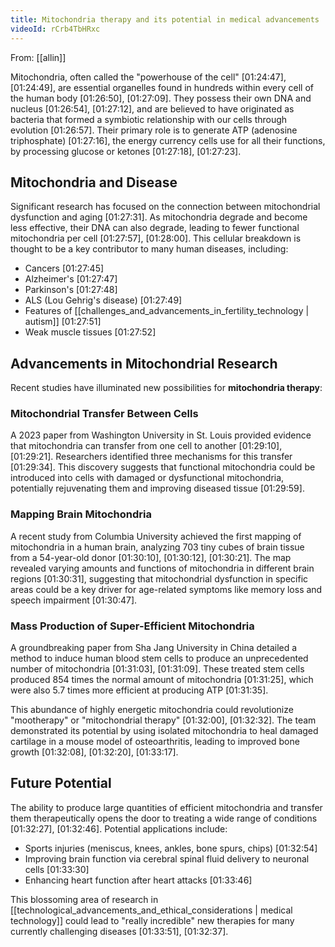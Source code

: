 ```yaml
---
title: Mitochondria therapy and its potential in medical advancements
videoId: rCrb4TbHRxc
---
```


From: [[allin]] <br/> 

Mitochondria, often called the "powerhouse of the cell" <a class="yt-timestamp" data-t="01:24:47">[01:24:47]</a>, <a class="yt-timestamp" data-t="01:24:49">[01:24:49]</a>, are essential organelles found in hundreds within every cell of the human body <a class="yt-timestamp" data-t="01:26:50">[01:26:50]</a>, <a class="yt-timestamp" data-t="01:27:09">[01:27:09]</a>. They possess their own DNA and nucleus <a class="yt-timestamp" data-t="01:26:54">[01:26:54]</a>, <a class="yt-timestamp" data-t="01:27:12">[01:27:12]</a>, and are believed to have originated as bacteria that formed a symbiotic relationship with our cells through evolution <a class="yt-timestamp" data-t="01:26:57">[01:26:57]</a>. Their primary role is to generate ATP (adenosine triphosphate) <a class="yt-timestamp" data-t="01:27:16">[01:27:16]</a>, the energy currency cells use for all their functions, by processing glucose or ketones <a class="yt-timestamp" data-t="01:27:18">[01:27:18]</a>, <a class="yt-timestamp" data-t="01:27:23">[01:27:23]</a>.

## Mitochondria and Disease

Significant research has focused on the connection between mitochondrial dysfunction and aging <a class="yt-timestamp" data-t="01:27:31">[01:27:31]</a>. As mitochondria degrade and become less effective, their DNA can also degrade, leading to fewer functional mitochondria per cell <a class="yt-timestamp" data-t="01:27:57">[01:27:57]</a>, <a class="yt-timestamp" data-t="01:28:00">[01:28:00]</a>. This cellular breakdown is thought to be a key contributor to many human diseases, including:
*   Cancers <a class="yt-timestamp" data-t="01:27:45">[01:27:45]</a>
*   Alzheimer's <a class="yt-timestamp" data-t="01:27:47">[01:27:47]</a>
*   Parkinson's <a class="yt-timestamp" data-t="01:27:48">[01:27:48]</a>
*   ALS (Lou Gehrig's disease) <a class="yt-timestamp" data-t="01:27:49">[01:27:49]</a>
*   Features of [[challenges_and_advancements_in_fertility_technology | autism]] <a class="yt-timestamp" data-t="01:27:51">[01:27:51]</a>
*   Weak muscle tissues <a class="yt-timestamp" data-t="01:27:52">[01:27:52]</a>

## Advancements in Mitochondrial Research

Recent studies have illuminated new possibilities for **mitochondria therapy**:

### Mitochondrial Transfer Between Cells
A 2023 paper from Washington University in St. Louis provided evidence that mitochondria can transfer from one cell to another <a class="yt-timestamp" data-t="01:29:10">[01:29:10]</a>, <a class="yt-timestamp" data-t="01:29:21">[01:29:21]</a>. Researchers identified three mechanisms for this transfer <a class="yt-timestamp" data-t="01:29:34">[01:29:34]</a>. This discovery suggests that functional mitochondria could be introduced into cells with damaged or dysfunctional mitochondria, potentially rejuvenating them and improving diseased tissue <a class="yt-timestamp" data-t="01:29:59">[01:29:59]</a>.

### Mapping Brain Mitochondria
A recent study from Columbia University achieved the first mapping of mitochondria in a human brain, analyzing 703 tiny cubes of brain tissue from a 54-year-old donor <a class="yt-timestamp" data-t="01:30:10">[01:30:10]</a>, <a class="yt-timestamp" data-t="01:30:12">[01:30:12]</a>, <a class="yt-timestamp" data-t="01:30:21">[01:30:21]</a>. The map revealed varying amounts and functions of mitochondria in different brain regions <a class="yt-timestamp" data-t="01:30:31">[01:30:31]</a>, suggesting that mitochondrial dysfunction in specific areas could be a key driver for age-related symptoms like memory loss and speech impairment <a class="yt-timestamp" data-t="01:30:47">[01:30:47]</a>.

### Mass Production of Super-Efficient Mitochondria
A groundbreaking paper from Sha Jang University in China detailed a method to induce human blood stem cells to produce an unprecedented number of mitochondria <a class="yt-timestamp" data-t="01:31:03">[01:31:03]</a>, <a class="yt-timestamp" data-t="01:31:09">[01:31:09]</a>. These treated stem cells produced 854 times the normal amount of mitochondria <a class="yt-timestamp" data-t="01:31:25">[01:31:25]</a>, which were also 5.7 times more efficient at producing ATP <a class="yt-timestamp" data-t="01:31:35">[01:31:35]</a>.

This abundance of highly energetic mitochondria could revolutionize "mootherapy" or "mitochondrial therapy" <a class="yt-timestamp" data-t="01:32:00">[01:32:00]</a>, <a class="yt-timestamp" data-t="01:32:32">[01:32:32]</a>. The team demonstrated its potential by using isolated mitochondria to heal damaged cartilage in a mouse model of osteoarthritis, leading to improved bone growth <a class="yt-timestamp" data-t="01:32:08">[01:32:08]</a>, <a class="yt-timestamp" data-t="01:32:20">[01:32:20]</a>, <a class="yt-timestamp" data-t="01:33:17">[01:33:17]</a>.

## Future Potential

The ability to produce large quantities of efficient mitochondria and transfer them therapeutically opens the door to treating a wide range of conditions <a class="yt-timestamp" data-t="01:32:27">[01:32:27]</a>, <a class="yt-timestamp" data-t="01:32:46">[01:32:46]</a>. Potential applications include:
*   Sports injuries (meniscus, knees, ankles, bone spurs, chips) <a class="yt-timestamp" data-t="01:32:54">[01:32:54]</a>
*   Improving brain function via cerebral spinal fluid delivery to neuronal cells <a class="yt-timestamp" data-t="01:33:30">[01:33:30]</a>
*   Enhancing heart function after heart attacks <a class="yt-timestamp" data-t="01:33:46">[01:33:46]</a>

This blossoming area of research in [[technological_advancements_and_ethical_considerations | medical technology]] could lead to "really incredible" new therapies for many currently challenging diseases <a class="yt-timestamp" data-t="01:33:51">[01:33:51]</a>, <a class="yt-timestamp" data-t="01:32:37">[01:32:37]</a>.